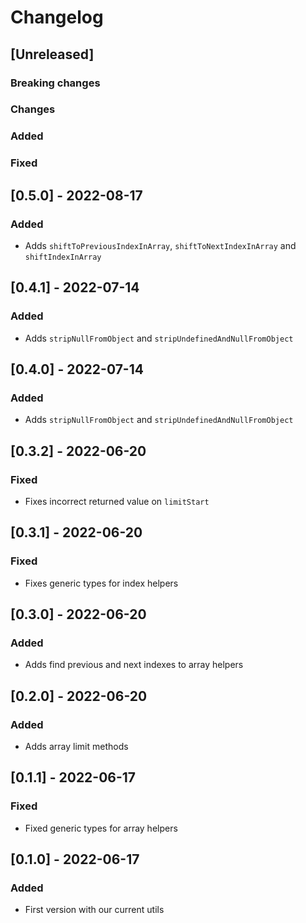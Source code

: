 # Changelog

<!-- All notable changes to this project will be documented in this file.

The format is based on [Keep a Changelog](https://keepachangelog.com/en/1.0.0/),
and this project adheres to [Semantic Versioning](https://semver.org/spec/v2.0.0.html).

## [Unreleased]

### **Breaking changes**

### Changes

### Added

### Fixed -->

## [Unreleased]

### **Breaking changes**

### Changes

### Added

### Fixed

## [0.5.0] - 2022-08-17

### Added

- Adds `shiftToPreviousIndexInArray`, `shiftToNextIndexInArray` and `shiftIndexInArray`

## [0.4.1] - 2022-07-14

### Added

- Adds `stripNullFromObject` and `stripUndefinedAndNullFromObject`

## [0.4.0] - 2022-07-14

### Added

- Adds `stripNullFromObject` and `stripUndefinedAndNullFromObject`

## [0.3.2] - 2022-06-20

### Fixed

- Fixes incorrect returned value on `limitStart`

## [0.3.1] - 2022-06-20

### Fixed

- Fixes generic types for index helpers

## [0.3.0] - 2022-06-20

### Added

- Adds find previous and next indexes to array helpers

## [0.2.0] - 2022-06-20

### Added

- Adds array limit methods

## [0.1.1] - 2022-06-17

### Fixed

- Fixed generic types for array helpers

## [0.1.0] - 2022-06-17

### Added

- First version with our current utils
